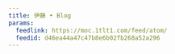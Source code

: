 ```yaml
---
title: 伊藤 • Blog
params:
  feedlink: https://moc.1tlt1.com/feed/atom/
  feedid: d46ea44a47c47b8e6b02fb268a52a296
---
```

